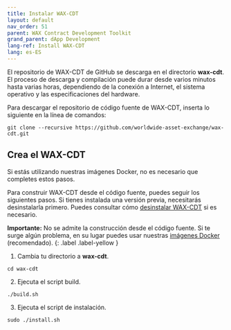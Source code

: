 ```yaml
---
title: Instalar WAX-CDT
layout: default
nav_order: 51
parent: WAX Contract Development Toolkit
grand_parent: dApp Development
lang-ref: Install WAX-CDT
lang: es-ES
---
```


El repositorio de WAX-CDT de GitHub se descarga en el directorio **wax-cdt**. El proceso de descarga y compilación puede durar desde varios minutos hasta varias horas, dependiendo de la conexión a Internet, el sistema operativo y las especificaciones del hardware.

Para descargar el repositorio de código fuente de WAX-CDT, inserta lo siguiente en la línea de comandos:

```
git clone --recursive https://github.com/worldwide-asset-exchange/wax-cdt.git
```

## Crea el WAX-CDT

Si estás utilizando nuestras imágenes Docker, no es necesario que completes estos pasos.

Para construir WAX-CDT desde el código fuente, puedes seguir los siguientes pasos. Si tienes instalada una versión previa, necesitarás desinstalarla primero. Puedes consultar cómo [desinstalar WAX-CDT](/es/tutorials/cdt_uninstall) si es necesario.

<strong>Importante:</strong> No se admite la construcción desde el código fuente. Si te surge algún problema, en su lugar puedes usar nuestras [imágenes Docker](/es/dapp-development/docker-setup/) (recomendado).
{: .label .label-yellow }

1. Cambia tu directorio a **wax-cdt**.

```
cd wax-cdt
```

2. Ejecuta el script build.

```
./build.sh
```

3. Ejecuta el script de instalación.

```
sudo ./install.sh
```
